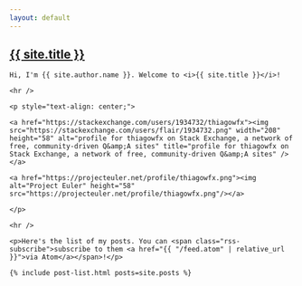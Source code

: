 ```yaml
---
layout: default
---
```


<article class="home">
    <a href="{{ "/" | relative_url }}"><h1>{{ site.title }}</h1></a>

    Hi, I'm {{ site.author.name }}. Welcome to <i>{{ site.title }}</i>!

    <hr />

    <p style="text-align: center;">

    <a href="https://stackexchange.com/users/1934732/thiagowfx"><img src="https://stackexchange.com/users/flair/1934732.png" width="208" height="58" alt="profile for thiagowfx on Stack Exchange, a network of free, community-driven Q&amp;A sites" title="profile for thiagowfx on Stack Exchange, a network of free, community-driven Q&amp;A sites" /></a>

    <a href="https://projecteuler.net/profile/thiagowfx.png"><img alt="Project Euler" height="58" src="https://projecteuler.net/profile/thiagowfx.png"/></a>

    </p>

    <hr />

    <p>Here's the list of my posts. You can <span class="rss-subscribe">subscribe to them <a href="{{ "/feed.atom" | relative_url }}">via Atom</a></span>!</p>

    {% include post-list.html posts=site.posts %}
</article>
